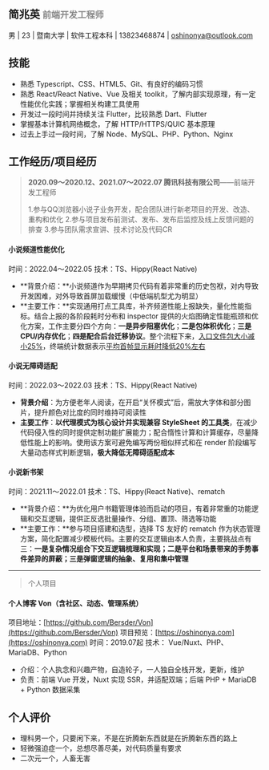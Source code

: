 ## 简兆英  <small style="color:#888">前端开发工程师</small>
男 | 23 | 暨南大学 | 软件工程本科 | 13823468874 | oshinonya@outlook.com

## 技能
- 熟悉 Typescript、CSS、HTML5、Git、有良好的编码习惯
- 熟悉 React/React Native、Vue 及相关 toolkit，了解内部实现原理，有一定性能优化实践；掌握相关构建工具使用
- 开发过一段时间并持续关注 Flutter，比较熟悉 Dart、Flutter
- 掌握基本计算机网络概念，了解 HTTP/HTTPS/QUIC 基本原理
- 过去上手过一段时间，了解 Node、MySQL、PHP、Python、Nginx

## 工作经历/项目经历
> **2020.09～2020.12、2021.07～2022.07 腾讯科技有限公司**——前端开发工程师
>
> 1.参与QQ浏览器小说子业务开发，配合团队进行新老项目的开发、改造、重构和优化
> 2.参与项目发布前测试、发布、发布后监控及线上反馈问题的排查
> 3.参与团队需求宣讲、技术讨论及代码CR

#### 小说频道性能优化

时间：2022.04～2022.05
技术：TS、Hippy(React Native)

- **背景介绍：**小说频道作为早期拷贝代码有着非常重的历史包袱，对内导致开发困难，对外导致首屏加载缓慢（中低端机型尤为明显）
- **主要工作：**实现通用打点工具库，补齐频道性能上报缺失，量化性能指标。结合上报的各阶段耗时分布和 inspector 提供的火焰图确定性能瓶颈和优化方案，工作主要分四个方向：**一是异步阻塞优化**；**二是包体积优化**；**三是CPU/内存优化**；**四是配合后台迁移协议**。整个流程下来，<u>入口文件包大小减小25%</u>，终端统计数据表示<u>平均首帧显示耗时降低20%左右</u>

#### 小说无障碍适配

时间：2022.03～2022.03
技术：TS、Hippy(React Native)

- **背景介绍**：为方便老年人阅读，在开启“关怀模式”后，需放大字体和部分图片，提升颜色对比度的同时维持可阅读性
- **主要工作**：**以代理模式为核心设计并实现兼容 StyleSheet 的工具类**，在减少代码侵入性的同时提供定制功能扩展能力；配合惰性计算和计算缓存，尽量降低性能上的影响。使用该方案可避免编写两份相似样式和在 render 阶段编写大量动态样式判断逻辑，**极大降低无障碍适配成本**

#### 小说新书架

时间：2021.11～2022.01
技术：TS、Hippy(React Native)、rematch

- **背景介绍：**为优化用户书籍管理体验而启动的项目，有着非常重的功能逻辑和交互逻辑，提供正反选批量操作、分组、置顶、筛选等功能
- **主要工作：**参与项目搭建和选型，选择 TS 友好的 rematch 作为状态管理方案，简化配置减少模板代码。主要的交互逻辑由本人负责，主要挑战点有三：**一是复杂情况组合下交互逻辑梳理和实现；二是平台和场景带来的手势事件差异的屏蔽；三是弹窗逻辑的抽象、复用和集中管理**

___

> 个人项目

#### 个人博客 Von（含社区、动态、管理系统）

项目地址：[https://github.com/Bersder/Von](https://github.com/Bersder/Von) 项目预览：[https://oshinonya.com](https://oshinonya.com) 
时间：2019.07起
技术： Vue/Nuxt、PHP、MariaDB、Python

- 介绍：个人执念和兴趣产物，自造轮子，一人独自全栈开发，更新，维护
- 负责：前端 Vue 开发，Nuxt 实现 SSR，并适配双端；后端 PHP + MariaDB + Python 数据采集

## 个人评价

- 理科男一个，只要闲下来，不是在折腾新东西就是在折腾新东西的路上
- 轻微强迫症一个，总想尽善尽美，对代码质量有要求
- 二次元一个，人畜无害
